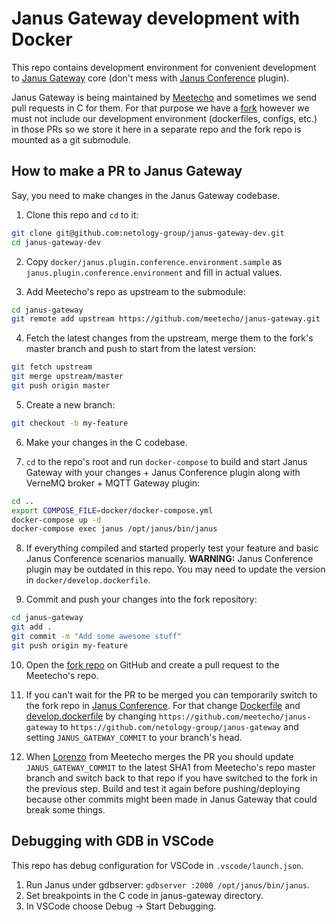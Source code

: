 # Janus Gateway development with Docker

This repo contains development environment for convenient development to [Janus Gateway](https://github.com/meetecho/janus-gateway) core (don't mess with [Janus Conference](https://github.com/netology-group/janus-conference) plugin).

Janus Gateway is being maintained by [Meetecho](https://github.com/meetecho) and sometimes we send pull requests in C for them. For that purpose we have a [fork](https://github.com/netology-group/janus-gateway) however we must not include our development environment (dockerfiles, configs, etc.) in those PRs so we store it here in a separate repo and the fork repo is mounted as a git submodule.

## How to make a PR to Janus Gateway

Say, you need to make changes in the Janus Gateway codebase.

1. Clone this repo and `cd` to it:

```bash
git clone git@github.com:netology-group/janus-gateway-dev.git
cd janus-gateway-dev
```

2. Copy `docker/janus.plugin.conference.environment.sample` as `janus.plugin.conference.environment` and fill in actual values.

3. Add Meetecho's repo as upstream to the submodule:

```bash
cd janus-gateway
git remote add upstream https://github.com/meetecho/janus-gateway.git
```

4. Fetch the latest changes from the upstream, merge them to the fork's master branch and push to start from the latest version:

```bash
git fetch upstream
git merge upstream/master
git push origin master
```

5. Create a new branch:

```bash
git checkout -b my-feature
```

6. Make your changes in the C codebase.

7. `cd` to the repo's root and run `docker-compose` to build and start Janus Gateway with your changes + Janus Conference plugin along with VerneMQ broker + MQTT Gateway plugin:

```bash
cd ..
export COMPOSE_FILE=docker/docker-compose.yml
docker-compose up -d
docker-compose exec janus /opt/janus/bin/janus
```

8. If everything compiled and started properly test your feature and basic Janus Conference scenarios manually.
**WARNING:** Janus Conference plugin may be outdated in this repo. You may need to update the version in `docker/develop.dockerfile`.

9. Commit and push your changes into the fork repository:

```bash
cd janus-gateway
git add .
git commit -m "Add some awesome stuff"
git push origin my-feature
```

10. Open the [fork repo](https://github.com/netology-group/janus-gateway) on GitHub and create a pull request to the Meetecho's repo.

11. If you can't wait for the PR to be merged you can temporarily switch to the fork repo in [Janus Conference](https://github.com/netology-group/janus-conference). For that change [Dockerfile](https://github.com/netology-group/janus-conference/blob/master/docker/Dockerfile) and [develop.dockerfile](https://github.com/netology-group/janus-conference/blob/master/docker/develop.dockerfile) by changing `https://github.com/meetecho/janus-gateway` to `https://github.com/netology-group/janus-gateway` and setting `JANUS_GATEWAY_COMMIT` to your branch's head.

12. When [Lorenzo](https://github.com/lminiero) from Meetecho merges the PR you should update `JANUS_GATEWAY_COMMIT` to the latest SHA1 from Meetecho's repo master branch and switch back to that repo if you have switched to the fork in the previous step. Build and test it again before pushing/deploying because other commits might been made in Janus Gateway that could break some things.

## Debugging with GDB in VSCode

This repo has debug configuration for VSCode in `.vscode/launch.json`.

1. Run Janus under gdbserver: `gdbserver :2000 /opt/janus/bin/janus`.
2. Set breakpoints in the C code in janus-gateway directory.
3. In VSCode choose Debug -> Start Debugging.
